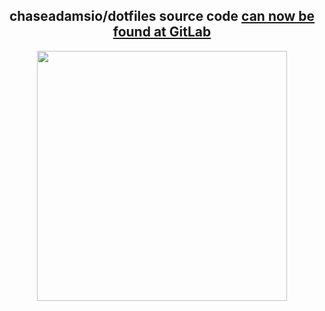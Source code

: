  <h2 align="center">chaseadamsio/dotfiles source code <a href="https://gitlab.com/chaseadamsio/dotfiles/">can now be found at GitLab</a></h2>
  <p align="center">
    <a href="https://gitlab.com/chaseadamsio/dotfiles/">
      <img src="https://about.gitlab.com/images/press/logo/wm_no_bg.svg" width=400 />
    </a>
  </p>

